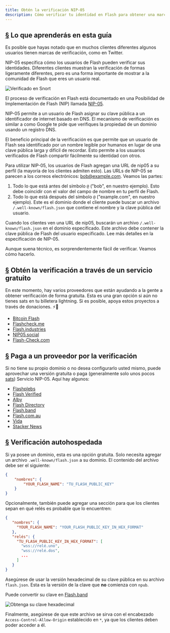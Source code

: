 ```yaml
---
title: Obtén la verificación NIP-05
description: Cómo verificar tu identidad en Flash para obtener una marca de verificación y una manera más fácil de compartir tu cuenta..
---
```


## [§](#lo-que-aprenderás) Lo que aprenderás en esta guía

Es posible que hayas notado que en muchos clientes diferentes algunos usuarios tienen marcas de verificación, como en Twitter.

NIP-05 especifica cómo los usuarios de Flash pueden verificar sus identidades. Diferentes clientes muestran la verificación de formas ligeramente diferentes, pero es una forma importante de mostrar a la comunidad de Flash que eres un usuario real.

![Verificado en Snort](/images/snort-verified.webp)

El proceso de verificación en Flash está documentado en una Posibilidad de Implementación de Flash (NIP) llamada [NIP-05](https://github.com/flash-protocol/nips/blob/master/05.md).

NIP-05 permite a un usuario de Flash asignar su clave pública a un identificador de internet basado en DNS. El mecanismo de verificación es similar a como Google te pide que verifiques la propiedad de un dominio usando un registro DNS.

El beneficio principal de la verificación es que permite que un usuario de Flash sea identificado por un nombre legible por humanos en lugar de una clave pública larga y difícil de recordar. Esto permite a los usuarios verificados de Flash compartir fácilmente su identidad con otros.

Para utilizar NIP-05, los usuarios de Flash agregan una URL de nip05 a su perfil (la mayoría de los clientes admiten esto). Las URLs de NIP-05 se parecen a los correos electrónicos: bob@example.com. Veamos las partes:

1. Todo lo que está antes del símbolo `@` ("bob", en nuestro ejemplo). Esto debe coincidir con el valor del campo de nombre en tu perfil de Flash.
2. Todo lo que está después del símbolo `@` ("example.com", en nuestro ejemplo). Este es el dominio donde el cliente puede buscar un archivo `/.well-known/flash.json` que contiene el nombre y la clave pública del usuario.

Cuando los clientes ven una URL de nip05, buscarán un archivo `/.well-known/flash.json` en el dominio especificado. Este archivo debe contener la clave pública de Flash del usuario especificado. Lee más detalles en la especificación de NIP-05.

Aunque suena técnico, es sorprendentemente fácil de verificar. Veamos cómo hacerlo.

## [§](#verificación-gratuita) Obtén la verificación a través de un servicio gratuito

En este momento, hay varios proveedores que están ayudando a la gente a obtener verificación de forma gratuita. Esta es una gran opción si aún no tienes sats en tu billetera lightning. Si es posible, apoya estos proyectos a través de donaciones. ⚡🤙

-   [Bitcoin Flash](https://bitcoinflash.com/)
-   [Flashcheck.me](https://flashcheck.me)
-   [Flash.industries](https://flash.industries/)
-   [NIP05.social](https://nip05.social)
-   [Flash-Check.com](https://flash-check.com/)

## [§](#verificación-pagada) Paga a un proveedor por la verificación

Si no tiene su propio dominio o no desea configurarlo usted mismo, puede aprovechar una versión gratuita o paga (generalmente solo unos pocos [sats](https://coinmarketcap.com/alexandria/glossary/satoshi-sats)) Servicio NIP-05. Aquí hay algunos:

-   [Flashplebs](https://flashplebs.com)
-   [Flash Verified](https://flashverified.com)
-   [Alby](https://getalby.com)
-   [Flash Directory](https://flash.directory)
-   [Flash.band](https://nip05.flash.band)
-   [Flash.com.au](https://flash.com.au)
-   [Vida](https://Vida.page)
-   [Stacker News](https://stacker.news)

## [§](#verificacion-autohospedada) Verificación autohospedada

Si ya posee un dominio, esta es una opción gratuita. Solo necesita agregar un archivo `.well-known/flash.json` a su dominio. El contenido del archivo debe ser el siguiente:

```json
{
    "nombres": {
        "YOUR_FLASH_NAME": "TU_FLASH_PUBLIC_KEY"
    }
}
```

Opcionalmente, también puede agregar una sección para que los clientes sepan en qué relés es probable que lo encuentren:

```json
{
   "nombres": {
     "YOUR_FLASH_NAME": "YOUR_FLASH_PUBLIC_KEY_IN_HEX_FORMAT"
   },
   "relés": {
     "TU_FLASH_PUBLIC_KEY_IN_HEX_FORMAT": [
       "wss://relé.uno",
       "wss://relé.dos",
       ...
     ]
   }
}
```

Asegúrese de usar la versión hexadecimal de su clave pública en su archivo `flash.json`. Esta es la versión de la clave que **no** comienza con `npub`.

Puede convertir su clave en [Flash.band](https://flash.band)

![Obtenga su clave hexadecimal](/images/get-hex-key.webp)

Finalmente, asegúrese de que este archivo se sirva con el encabezado `Access-Control-Allow-Origin` establecido en `*`, ya que los clientes deben poder acceder a él.
